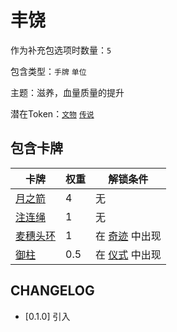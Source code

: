 # 丰饶

作为补充包选项时数量：`5`

包含类型：`手牌` `单位`

主题：滋养，血量质量的提升

潜在Token：[`文物`](文物.md) [`传说`](传说.md)

## 包含卡牌

卡牌 | 权重 | 解锁条件
--- | --- | ---
[月之箭](../卡牌/月之箭.md) | 4 | 无
[注连绳](../卡牌/注连绳.md) | 1 | 无
[麦穗头环](../卡牌/麦穗头环.md) | 1 | 在 [奇迹](奇迹.md) 中出现
[御柱](../卡牌/御柱.md) | 0.5 | 在 [仪式](奇迹.md) 中出现

## CHANGELOG

- [0.1.0] 引入
